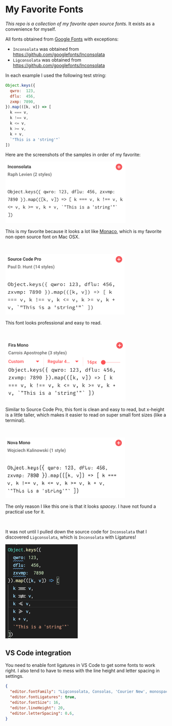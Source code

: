 # My Favorite Fonts

_This repo is a collection of my favorite open source fonts._ It exists as a convenience for myself. 

All fonts obtained from [Google Fonts](https://fonts.google.com/) with exceptions:
  - `Inconsolata` was obtained from https://github.com/googlefonts/Inconsolata
  - `Ligconsolata` was obtained from https://github.com/googlefonts/Inconsolata

In each example I used the following test string:

```js
Object.keys({ 
  qwro:  123, 
  dflu:  456, 
  zxmp: 7890, 
}).map(([k, v]) => [
  k === v,
  k !== v,
  k <= v,
  k >= v,
  k + v,
  `"This is a 'string'"`
])
```

Here are the screenshots of the samples in order of my favorite:

![](./.meta/inconsolata.png)

This is my favorite because it looks a lot like [Monaco](https://en.wikipedia.org/wiki/Monaco_(typeface)), which is my favorite non open source font on Mac OSX.

<br/>

![](./.meta/sourcecodepro.png)

This font looks professional and easy to read.

<br/>

![](./.meta/firamono.png)

Similar to Source Code Pro, this font is clean and easy to read, but x-height is a little taller, which makes it easier to read on super small font sizes (like a terminal).

<br/>

![](./.meta/novamono.png)

The only reason I like this one is that it looks _spacey_. I have not found a practical use for it.

<br/>

It was not until I pulled down the source code for `Inconsolata` that I discovered `Ligconsolata`, which is `Inconsolata` with Ligatures!

![](./.meta/ligconsolata.png)


## VS Code integration

You need to enable font ligatures in VS Code to get some fonts to work right. I also tend to have to mess with the line height and letter spacing in settings.

```json
{
  "editor.fontFamily": "Ligconsolata, Consolas, 'Courier New', monospace",
  "editor.fontLigatures": true,
  "editor.fontSize": 16,
  "editor.lineHeight": 20,
  "editor.letterSpacing": 0.6,
}
```